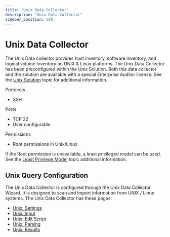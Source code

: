 ```yaml
---
title: "Unix Data Collector"
description: "Unix Data Collector"
sidebar_position: 380
---
```


# Unix Data Collector

The Unix Data collector provides host inventory, software inventory, and logical volume inventory on
UNIX & Linux platforms. The Unix Data Collector has been preconfigured within the Unix Solution.
Both this data collector and the solution are available with a special Enterprise Auditor license.
See the
[Unix Solution](/docs/accessanalyzer/11.6/solutions/unix/overview.md)
topic for additional information.

Protocols

- SSH

Ports

- TCP 22
- User configurable

Permissions

- Root permissions in Unix/Linux

If the Root permission is unavailable, a least privileged model can be used. See the
[Least Privilege Model](/docs/accessanalyzer/11.6/requirements/unix/unix_1.md#least-privilege-model)
topic additional information.

## Unix Query Configuration

The Unix Data Collector is configured through the Unix Data Collector Wizard. It is designed to scan
and import information from UNIX / Linux systems. The Unix Data Collector has these pages:

- [Unix: Settings](/docs/accessanalyzer/11.6/admin/datacollector/unix/settings.md)
- [Unix: Input](/docs/accessanalyzer/11.6/admin/datacollector/unix/input.md)
- [Unix: Edit Script](/docs/accessanalyzer/11.6/admin/datacollector/unix/editscript.md)
- [Unix: Parsing](/docs/accessanalyzer/11.6/admin/datacollector/unix/parsing.md)
- [Unix: Results](/docs/accessanalyzer/11.6/admin/datacollector/unix/results.md)
